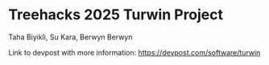 # Treehacks 2025 Turwin Project
Taha Biyikli, Su Kara, Berwyn Berwyn

Link to devpost with more information: https://devpost.com/software/turwin
